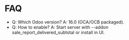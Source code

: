 # FAQ

- Q: Which Odoo version? A: 16.0 (OCA/OCB packaged).
- Q: How to enable? A: Start server with --addon sale_report_delivered_subtotal or install in UI.
